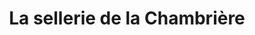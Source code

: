 ---
title: "La sellerie de la Chambrière"
url: /quebec/la-sellerie-de-la-chambriere/
shop: sports
---